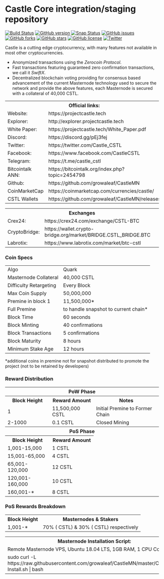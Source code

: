 Castle Core integration/staging repository
=====================================

[![Build Status](https://travis-ci.org/growaleaf/CastleMN.svg?branch=master)](https://travis-ci.org/growaleaf/CastleMN) [![GitHub version](https://badge.fury.io/gh/castle%2Fcastle.svg)](https://badge.fury.io/gh/castle%2Fcastle) [![Snap Status](https://build.snapcraft.io/badge/castle/castle.svg)](https://build.snapcraft.io/user/castle/castle) [![GitHub issues](https://img.shields.io/github/issues/castle/castle.svg)](https://github.com/growaleaf/CastleMN/issues) [![GitHub forks](https://img.shields.io/github/forks/castle/castle.svg)](https://github.com/growaleaf/CastleMN/network) [![GitHub stars](https://img.shields.io/github/stars/castle/castle.svg)](https://github.com/growaleaf/CastleMN/stargazers) [![GitHub license](https://img.shields.io/github/license/castle/castle.svg)](https://github.com/growaleaf/CastleMN/blob/master/COPYING) [![Twitter](https://img.shields.io/twitter/url/https://github.com/growaleaf/CastleMN.svg?style=social)](https://twitter.com/intent/tweet?text=Wow:&url=http%3A%2F%2Fgithub.com%2Fcastle%2Fcastle)

Castle is a cutting edge cryptocurrency, with many features not available in most other cryptocurrencies.
- Anonymized transactions using the _Zerocoin Protocol_.
- Fast transactions featuring guaranteed zero confirmation transactions, we call it _SwiftX_.
- Decentralized blockchain voting providing for consensus based advancement of the current Masternode
  technology used to secure the network and provide the above features, each Masternode is secured
  with a collateral of 40,000 CSTL.

  
<table>
  <th colspan=2>Official links:</th>

<tr><td>Website:</td><td> https://projectcastle.tech</td></tr>
<tr><td>Explorer:</td><td> http://explorer.projectcastle.tech</td></tr>
<tr><td>White Paper:</td><td> https://projectcastle.tech/White_Paper.pdf</td></tr>
<tr><td>Discord:</td><td> https://discord.gg/pEj3fej</td></tr>
<tr><td>Twitter:</td><td> https://twitter.com/Castle_CSTL</td></tr>
<tr><td>Facebook:</td><td> https://www.facebook.com/CastleCSTL</td></tr>
<tr><td>Telegram:</td><td> https://t.me/castle_cstl</td></tr>
<tr><td>Bitcointalk ANN:</td><td> https://bitcointalk.org/index.php?topic=2454798</td></tr>
<tr><td>Github:</td><td> https://github.com/growaleaf/CastleMN</td></tr>
<tr><td>CoinMarketCap</td><td>https://coinmarketcap.com/currencies/castle/</td></tr>
<tr><td>CSTL Wallets</td><td>https://github.com/growaleaf/CastleMN/releases</td></tr>
</table>

<table>
  <th colspan=2>Exchanges</th>

<tr><td>Crex24:</td><td> https://crex24.com/exchange/CSTL-BTC</td></tr>
<tr><td>CryptoBridge:</td><td> https://wallet.crypto-bridge.org/market/BRIDGE.CSTL_BRIDGE.BTC</td></tr>
<tr><td>Labrotix:</td><td>https://www.labrotix.com/market/btc-cstl</td></tr>

</table>



### Coin Specs
<table>
<tr><td>Algo</td><td>Quark</td></tr>
  <tr><td>Masternode Collateral</td><td>40,000 CSTL</td></tr>
<tr><td>Difficulty Retargeting</td><td>Every Block</td></tr>
<tr><td>Max Coin Supply</td><td>50,000,000</td></tr>
<tr><td>Premine in block 1</td><td>11,500,000*</td></tr>
<tr><td>Full Premine</td><td>to handle snapshot to current chain*</td></tr>
  <tr><td>Block Time</td><td>60 seconds</td></tr>
  <tr><td>Block Minting</td><td>40 confirmations</td></tr>
  <tr><td>Block Transactions</td><td>5 confirmations</td></tr>
  <tr><td>Block Maturity</td><td>8 hours</td></tr>
  <tr><td>Minimum Stake Age</td><td>12 hours</td></tr>
</table>
*additional coins in premine not for snapshot distributed to promote the project (not to be retained by developers)

### Reward Distribution

<table>
<th colspan=4>PoW Phase</th>
<tr><th>Block Height</th><th>Reward Amount</th><th>Notes</th></tr>
<tr><td>1</td><td>11,500,000 CSTL</td><td>Initial Premine to Former Chain</td></tr>
<tr><td>2-1000</td><td>0.1 CSTL</td><td>Closed Mining</td></tr>
<tr><th colspan=4>PoS Phase</th></tr>
<tr><th>Block Height</th><th colspan=1>Reward Amount</th></tr>
<tr><td>1,001-15,000</td><td>1 CSTL</td></tr>
  <tr><td>15,001-65,000</td><td>4 CSTL</td></tr>
  <tr><td>65,001-120,000</td><td>12 CSTL</td></tr>
    <tr><td>120,001-160,000</td><td>10 CSTL</td></tr>
  <tr><td>160,001-*</td><td>8 CSTL</td></tr>
</table>

### PoS Rewards Breakdown

<table>
<th>Block Height</th><th>Masternodes & Stakers</th>
<tr><td>1,001-*</td><td>70% ( CSTL) & 30% ( CSTL) respectively</td></tr>
</table>


<table>
  <th colspan=1>Masternode Installation Script:</th>
  <tr><td>Remote Masternode VPS, Ubuntu 18.04 LTS, 1GB RAM, 1 CPU Core </td></td>  
<tr><td>sudo curl -L https://raw.githubusercontent.com/growaleaf/CastleMN/master/CastleMN-Install.sh | bash</td></td>
</table>
